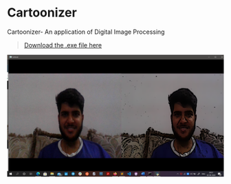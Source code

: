 # Cartoonizer
Cartoonizer- An application of Digital Image Processing

>[Download the .exe file here](https://drive.google.com/file/d/1m2fUPsGSyzCnyDBplukL1BvaBB0hbk6H/view?usp=sharing)

![ORIGINAL AND CARTOON]( img_2.png "Image")
